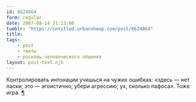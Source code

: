 ```yaml
---
id: 8624864
form: regular
date: 2007-08-14 21:13:00
tumblr: "https://untitled.urbansheep.com/post/8624864"
title:
tags:
    - post
    - твиты
    - роскошь человеческого общения
layout: post-text.njk
---
```


<p>Контролировать интонации учишься на чужих ошибках: «здесь — нет ласки; это — эгоистично; убери агрессию; ух, сколько пафоса». Тоже игра. <a href="http://twitter.com/urbansheep/statuses/205880822">¶</a></p>

